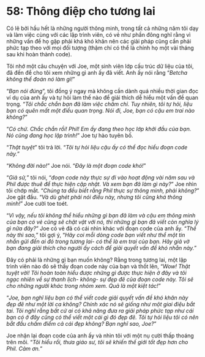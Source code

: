# 58: Thông điệp cho tương lai

Có lẽ bởi hầu hết là những người thông minh, trong tất cả những năm tôi dạy và làm việc cùng với các lập trình viên, có vẻ như phần đông nghĩ rằng vì những vấn đề họ gặp phải khá khó khăn nên các giải pháp cũng cần phải phức tạp theo với mọi đối tượng (thậm chí có thể là chính họ một vài tháng sau khi hoàn thành code).

Tôi nhớ một câu chuyện với Joe, một sinh viên lớp cấu trúc dữ liệu của tôi, đã đến để cho tôi xem những gì anh ấy đã viết. Anh ấy nói rằng “*Betcha không thể đoán nó làm gì!*”

“*Bạn nói đúng*”, tôi đồng ý ngay mà không cần dành quá nhiều thời gian đọc ví dụ của anh ấy và tự hỏi làm thế nào để giải thích dễ hiểu một vấn đề quan trọng. “*Tôi chắc chắn bạn đã làm việc chăm chỉ. Tuy nhiên, tôi tự hỏi, liệu bạn có quên mất một điều quan trọng. Nói đi, Joe, bạn có cậu em trai nào không?*”

“*Có chứ. Chắc chắn rồi! Phil! Em ấy đang theo học lớp khởi đầu của bạn. Nó cũng đang học lập trình!*” Joe tự hào tuyên bố.

“*Thật tuyệt*” tôi trả lời. “*Tôi tự hỏi liệu cậu ấy có thể đọc hiểu đoạn code này.*”

“*Không đời nào!*” Joe nói. “*Đây là một đoạn code khó!*”

“*Giả sử,*” tôi nói, “*đoạn code này thực sự đi vào hoạt động vài năm sau và Phil được thuê để thực hiện cập nhật. Và xem bạn đã làm gì này?*” Joe nhìn tôi chớp mắt. “*Chúng ta đều biết rằng Phil thực sự thông minh, phải không?*” Joe gật đầu. “*Và dù ghét phải nói điều này, nhưng tôi cũng khá thông minh!*” Joe cười toe toét. 

“*Vì vậy, nếu tôi không thể hiểu những gì bạn đã làm và cậu em thông minh của bạn có vẻ cũng sẽ chật vật với nó, thì những gì bạn đã viết còn nghĩa lý gì nữa đây?*” Joe có vẻ đã có cái nhìn khác với đoạn code của anh ấy. “*Thế này thì sao,*” tôi gợi ý, “*Hãy coi mỗi dòng code bạn viết như thể một tin nhắn gửi đến ai đó trong tương lai- có thể là em trai của bạn. Hãy giả vờ bạn đang giải thích cho người ấy cách để giải quyết vấn đề khó nhằn này.*”

Đây có phải là những gì bạn muốn không? Rằng trong tương lai, một lập trình viên nào đó sẽ thấy đoạn code này của bạn và thốt lên, “*Wow! Thật tuyệt vời! Tôi hoàn toàn hiểu được những gì được thực hiện ở đây và tôi ngạc nhiên về sự thanh lịch- không- sự đẹp đẽ của đoạn code này. Tôi sẽ cho những người khác trong nhóm xem. Quả là một kiệt tác!*”

“*Joe, bạn nghĩ liệu bạn có thể viết code giải quyết vấn đề khó khăn này đẹp đẽ như một lời ca không? Chính xác nó sẽ giống như một giai điệu bắt tai. Tôi nghĩ rằng bất cứ ai có khả năng đưa ra giải pháp phức tạp như cái bạn có ở đây cũng có thể viết một cái gì đó đẹp đẽ. Tôi tự hỏi liệu tôi có nên bắt đầu chấm điểm cả cái đẹp không? Bạn nghĩ sao, Joe?*”

Joe nhận lại đoạn code của anh ấy và nhìn tôi với một nụ cười thấp thoáng trên môi.
“*Tôi hiểu rồi, thưa giáo sư, tôi sẽ khiến thế giới tốt đẹp hơn cho Phil. Cảm ơn.*”
